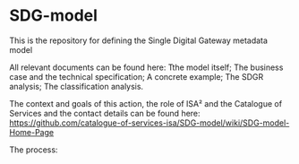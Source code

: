 # SDG-model
This is the repository for defining the Single Digital Gateway metadata model

All relevant documents can be found here:
   Tthe model itself;
   The business case and the technical specification;
   A concrete example;
   The SDGR analysis;
   The classification analysis.
   
The context and goals of this action, the role of ISA² and the Catalogue of Services and the contact details can be found here: https://github.com/catalogue-of-services-isa/SDG-model/wiki/SDG-model-Home-Page

The process:
